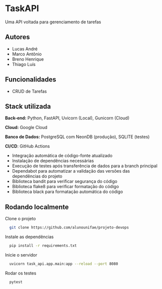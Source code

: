 # TaskAPI

Uma API voltada para gerenciamento de tarefas

## Autores

- Lucas André
- Marco Antônio
- Breno Henrique
- Thiago Luís

## Funcionalidades

- CRUD de Tarefas

## Stack utilizada

**Back-end:** Python, FastAPI, Uvicorn (Local), Gunicorn (Cloud)

**Cloud:** Google Cloud

**Banco de Dados:** PostgreSQL com NeonDB (produção), SQLITE (testes)

**CI/CD**: GitHub Actions

- Integração automática de código-fonte atualizado
- Instalação de dependências necessárias
- Execução de testes após transferência de dados para a branch principal
- Dependabot para automatizar a validação das versões das dependências do projeto
- Biblioteca bandit para verificar segurança do código
- Biblioteca flake8 para verificar formatação do código
- Biblioteca black para formatação automática do código

## Rodando localmente

Clone o projeto

```bash
  git clone https://github.com/alunounifae/projeto-devops
```

Instale as dependências

```bash
  pip install -r requirements.txt
```

Inicie o servidor

```bash
  uvicorn task_api.app.main:app --reload --port 8080
```

Rodar os testes

```bash
  pytest
```
